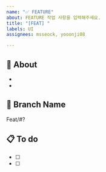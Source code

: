 ```yaml
---
name: "✅ FEATURE"
about: FEATURE 작업 사항을 입력해주세요.
title: "[FEAT] "
labels: UI
assignees: msseock, yooonji08

---
```


## 🤔 About
-
- 

## 💫 Branch Name
Feat/#?

## 📋 To do
- [ ] 
- [ ]
